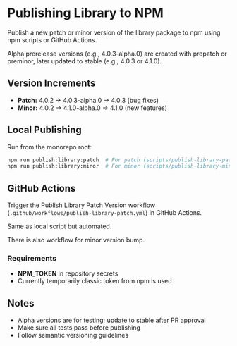 # Publishing Library to NPM

Publish a new patch or minor version of the library package to npm using npm scripts or GitHub Actions.

Alpha prerelease versions (e.g., 4.0.3-alpha.0) are created with prepatch or preminor, later updated to stable (e.g., 4.0.3 or 4.1.0).

## Version Increments

- **Patch:** 4.0.2 → 4.0.3-alpha.0 → 4.0.3 (bug fixes)
- **Minor:** 4.0.2 → 4.1.0-alpha.0 → 4.1.0 (new features)

## Local Publishing

Run from the monorepo root:

```bash
npm run publish:library:patch  # For patch (scripts/publish-library-patch.sh)
npm run publish:library:minor  # For minor (scripts/publish-library-minor.sh)
```

## GitHub Actions

Trigger the Publish Library Patch Version workflow (`.github/workflows/publish-library-patch.yml`) in GitHub Actions.

Same as local script but automated.

There is also workflow for minor version bump.

### Requirements

- **NPM_TOKEN** in repository secrets
- Currently temporarily classic token from npm is used

## Notes

- Alpha versions are for testing; update to stable after PR approval
- Make sure all tests pass before publishing
- Follow semantic versioning guidelines

